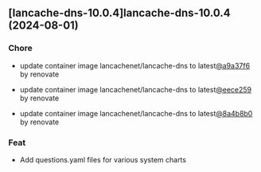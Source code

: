 

## [lancache-dns-10.0.4]lancache-dns-10.0.4 (2024-08-01)

### Chore



- update container image lancachenet/lancache-dns to latest[@a9a37f6](https://github.com/a9a37f6) by renovate

- update container image lancachenet/lancache-dns to latest[@eece259](https://github.com/eece259) by renovate

- update container image lancachenet/lancache-dns to latest[@8a4b8b0](https://github.com/8a4b8b0) by renovate

### Feat



- Add questions.yaml files for various system charts